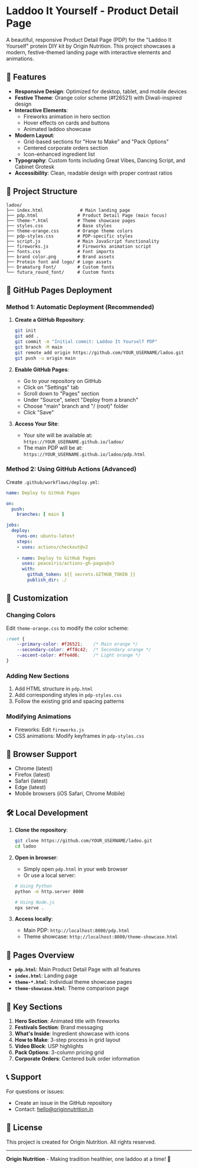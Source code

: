 # Laddoo It Yourself - Product Detail Page

A beautiful, responsive Product Detail Page (PDP) for the "Laddoo It Yourself" protein DIY kit by Origin Nutrition. This project showcases a modern, festive-themed landing page with interactive elements and animations.

## 🌟 Features

- **Responsive Design**: Optimized for desktop, tablet, and mobile devices
- **Festive Theme**: Orange color scheme (#f26521) with Diwali-inspired design
- **Interactive Elements**: 
  - Fireworks animation in hero section
  - Hover effects on cards and buttons
  - Animated laddoo showcase
- **Modern Layout**: 
  - Grid-based sections for "How to Make" and "Pack Options"
  - Centered corporate orders section
  - Icon-enhanced ingredient list
- **Typography**: Custom fonts including Great Vibes, Dancing Script, and Cabinet Grotesk
- **Accessibility**: Clean, readable design with proper contrast ratios

## 📁 Project Structure

```
ladoo/
├── index.html              # Main landing page
├── pdp.html               # Product Detail Page (main focus)
├── theme-*.html           # Theme showcase pages
├── styles.css             # Base styles
├── theme-orange.css       # Orange theme colors
├── pdp-styles.css         # PDP-specific styles
├── script.js              # Main JavaScript functionality
├── fireworks.js           # Fireworks animation script
├── fonts.css              # Font imports
├── brand color.png        # Brand assets
├── Protein font and logo/ # Logo assets
├── Dramaturg Font/        # Custom fonts
└── futura_round_font/     # Custom fonts
```

## 🚀 GitHub Pages Deployment

### Method 1: Automatic Deployment (Recommended)

1. **Create a GitHub Repository**:
   ```bash
   git init
   git add .
   git commit -m "Initial commit: Laddoo It Yourself PDP"
   git branch -M main
   git remote add origin https://github.com/YOUR_USERNAME/ladoo.git
   git push -u origin main
   ```

2. **Enable GitHub Pages**:
   - Go to your repository on GitHub
   - Click on "Settings" tab
   - Scroll down to "Pages" section
   - Under "Source", select "Deploy from a branch"
   - Choose "main" branch and "/ (root)" folder
   - Click "Save"

3. **Access Your Site**:
   - Your site will be available at: `https://YOUR_USERNAME.github.io/ladoo/`
   - The main PDP will be at: `https://YOUR_USERNAME.github.io/ladoo/pdp.html`

### Method 2: Using GitHub Actions (Advanced)

Create `.github/workflows/deploy.yml`:

```yaml
name: Deploy to GitHub Pages

on:
  push:
    branches: [ main ]

jobs:
  deploy:
    runs-on: ubuntu-latest
    steps:
    - uses: actions/checkout@v2
    
    - name: Deploy to GitHub Pages
      uses: peaceiris/actions-gh-pages@v3
      with:
        github_token: ${{ secrets.GITHUB_TOKEN }}
        publish_dir: ./
```

## 🎨 Customization

### Changing Colors
Edit `theme-orange.css` to modify the color scheme:
```css
:root {
    --primary-color: #f26521;    /* Main orange */
    --secondary-color: #ff8c42;  /* Secondary orange */
    --accent-color: #ffe4d6;     /* Light orange */
}
```

### Adding New Sections
1. Add HTML structure in `pdp.html`
2. Add corresponding styles in `pdp-styles.css`
3. Follow the existing grid and spacing patterns

### Modifying Animations
- Fireworks: Edit `fireworks.js`
- CSS animations: Modify keyframes in `pdp-styles.css`

## 📱 Browser Support

- Chrome (latest)
- Firefox (latest)
- Safari (latest)
- Edge (latest)
- Mobile browsers (iOS Safari, Chrome Mobile)

## 🛠️ Local Development

1. **Clone the repository**:
   ```bash
   git clone https://github.com/YOUR_USERNAME/ladoo.git
   cd ladoo
   ```

2. **Open in browser**:
   - Simply open `pdp.html` in your web browser
   - Or use a local server:
   ```bash
   # Using Python
   python -m http.server 8000
   
   # Using Node.js
   npx serve .
   ```

3. **Access locally**:
   - Main PDP: `http://localhost:8000/pdp.html`
   - Theme showcase: `http://localhost:8000/theme-showcase.html`

## 📄 Pages Overview

- **`pdp.html`**: Main Product Detail Page with all features
- **`index.html`**: Landing page
- **`theme-*.html`**: Individual theme showcase pages
- **`theme-showcase.html`**: Theme comparison page

## 🎯 Key Sections

1. **Hero Section**: Animated title with fireworks
2. **Festivals Section**: Brand messaging
3. **What's Inside**: Ingredient showcase with icons
4. **How to Make**: 3-step process in grid layout
5. **Video Block**: USP highlights
6. **Pack Options**: 3-column pricing grid
7. **Corporate Orders**: Centered bulk order information

## 📞 Support

For questions or issues:
- Create an issue in the GitHub repository
- Contact: hello@originnutrition.in

## 📜 License

This project is created for Origin Nutrition. All rights reserved.

---

**Origin Nutrition** - Making tradition healthier, one laddoo at a time! 🍡
